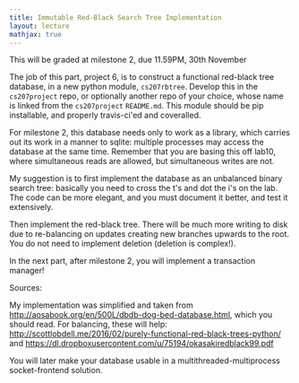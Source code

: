 ```yaml
---
title: Immutable Red-Black Search Tree Implementation
layout: lecture
mathjax: true
---
```


This will be graded at milestone 2, due 11.59PM, 30th November

The job of this part, project 6, is to construct a functional red-black tree database, in a new python module, `cs207rbtree`. Develop this in the `cs207project` repo, or optionally another repo of your choice, whose name is linked from the `cs207project` `README.md`. This module should be pip installable, and properly travis-ci'ed and coveralled.

For milestone 2, this database needs only to work as a library, which carries out its work in a manner to sqlite: multiple processes may access the database at the same time. Remember that you are basing this off lab10, where simultaneous reads are allowed, but simultaneous writes are not.

My suggestion is to first implement the database as an unbalanced binary search tree: basically you need to cross the t's and dot the i's on the lab. The code can be more elegant, and you must document it better, and test it extensively. 

Then implement the red-black tree. There will be much more writing to disk due to re-balancing on updates creating new branches upwards to the root. You do not need to implement deletion (deletion is complex!). 

In the next part, after milestone 2, you will implement a transaction manager!

Sources:

My implementation was simplified and taken from http://aosabook.org/en/500L/dbdb-dog-bed-database.html, which you should read. For balancing, these will help: http://scottlobdell.me/2016/02/purely-functional-red-black-trees-python/ and https://dl.dropboxusercontent.com/u/75194/okasakiredblack99.pdf

You will later make your database usable in a multithreaded-multiprocess socket-frontend solution. 
